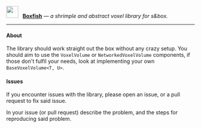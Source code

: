 <img src="https://cdn.sbox.game/org/fish/boxfish/thumb/01da0f75-c998-4387-844c-631db5f4b5dc.png" width="32" height="32" />&nbsp;&nbsp;&nbsp;[**Boxfish**](https://sbox.game/fish/boxfish) _— a shrimple and abstract voxel library for s&box._

---

#### About

The library should work straight out the box without any crazy setup.
You should aim to use the `VoxelVolume` or `NetworkedVoxelVolume` components, if those don't fulfil your needs, look at implementing your own `BaseVoxelVolume<T, U>`.

#### Issues

If you encounter issues with the library, please open an issue, or a pull request to fix said issue.

In your issue (or pull request) describe the problem, and the steps for reproducing said problem.
